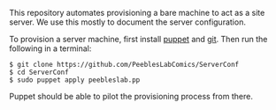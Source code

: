
This repository automates provisioning a bare machine to act as a site server.
We use this mostly to document the server configuration.

To provision a server machine, first install [puppet](http://puppetlabs.com)
and [git](http://git-scm.com). Then run the following in a terminal:

    $ git clone https://github.com/PeeblesLabComics/ServerConf
    $ cd ServerConf
    $ sudo puppet apply peebleslab.pp

Puppet should be able to pilot the provisioning process from there.
